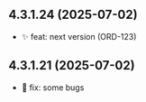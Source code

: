 ## 4.3.1.24 (2025-07-02)
- ✨ feat: next version  (ORD-123)

## 4.3.1.21 (2025-07-02)
- 🐛 fix: some bugs

